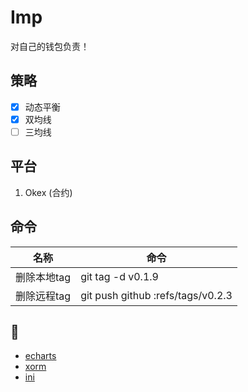 # Imp
对自己的钱包负责！

## 策略
-[x] 动态平衡
-[x] 双均线
-[ ] 三均线

## 平台
1. Okex  (合约)

## 命令
| 名称         |     命令 |
| ----       |     ----  |
| 删除本地tag  |      git tag -d v0.1.9 |
| 删除远程tag  |      git push github :refs/tags/v0.2.3 |

## 🙏
* [echarts](https://github.com/chenjiandongx/go-echarts)
* [xorm](github.com/go-xorm/xorm)
* [ini](github.com/go-ini/ini)